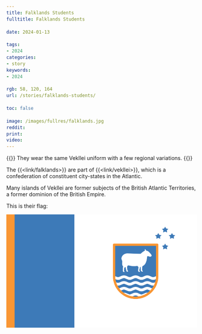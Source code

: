 ```yaml
---
title: Falklands Students
fulltitle: Falklands Students

date: 2024-01-13

tags:
- 2024
categories:
- story
keywords:
- 2024

rgb: 58, 120, 164
url: /stories/falklands-students/

toc: false

image: /images/fullres/falklands.jpg
reddit:
print:
video:
---
```

{{<note caption>}}
They wear the same Vekllei uniform with a few regional variations.
{{</note>}}

The {{<link/falklands>}} are part of {{<link/vekllei>}}, which is a confederation of constituent city-states in the Atlantic.

Many islands of Vekllei are former subjects of the British Atlantic Territories, a former dominion of the British Empire.

This is their flag:

![image of the falklands flag](/svg/flags/falklands.svg)